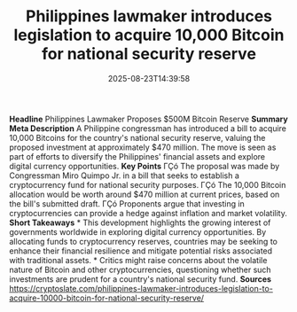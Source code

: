 ﻿---
title: "Philippines lawmaker introduces legislation to acquire 10,000 Bitcoin for national security reserve"
date: "2025-08-23T14:39:58"
category: "Markets"
summary: ""
slug: "philippines lawmaker introduces legislation to acquire 10000"
source_urls:
  - "https://cryptoslate.com/philippines-lawmaker-introduces-legislation-to-acquire-10000-bitcoin-for-national-security-reserve/"
seo:
  title: "Philippines lawmaker introduces legislation to acquire 10,000 Bitcoin for national security reserve | Hash n Hedge"
  description: ""
  keywords: ["news", "markets", "brief"]
---
**Headline** Philippines Lawmaker Proposes $500M Bitcoin Reserve  **Summary Meta Description** A Philippine congressman has introduced a bill to acquire 10,000 Bitcoins for the country's national security reserve, valuing the proposed investment at approximately $470 million. The move is seen as part of efforts to diversify the Philippines' financial assets and explore digital currency opportunities.  **Key Points**  ΓÇó The proposal was made by Congressman Miro Quimpo Jr. in a bill that seeks to establish a cryptocurrency fund for national security purposes. ΓÇó The 10,000 Bitcoin allocation would be worth around $470 million at current prices, based on the bill's submitted draft. ΓÇó Proponents argue that investing in cryptocurrencies can provide a hedge against inflation and market volatility.  **Short Takeaways**  * This development highlights the growing interest of governments worldwide in exploring digital currency opportunities. By allocating funds to cryptocurrency reserves, countries may be seeking to enhance their financial resilience and mitigate potential risks associated with traditional assets. * Critics might raise concerns about the volatile nature of Bitcoin and other cryptocurrencies, questioning whether such investments are prudent for a country's national security fund.  **Sources** https://cryptoslate.com/philippines-lawmaker-introduces-legislation-to-acquire-10000-bitcoin-for-national-security-reserve/ 
